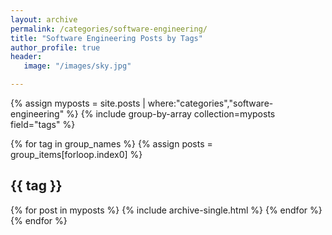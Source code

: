 ```yaml
---
layout: archive
permalink: /categories/software-engineering/
title: "Software Engineering Posts by Tags"
author_profile: true
header:
   image: "/images/sky.jpg"

---
```


{% assign myposts = site.posts | where:"categories","software-engineering" %}
{% include group-by-array collection=myposts field="tags" %}

{% for tag in group_names %}
  {% assign posts = group_items[forloop.index0] %}
  <h2 id="{{ tag | slugify }}" class="archive__subtitle">{{ tag }}</h2>
  {% for post in myposts %}
    {% include archive-single.html %}
  {% endfor %}
{% endfor %}


